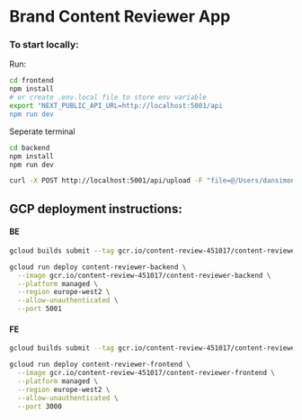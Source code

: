 # Brand Content Reviewer App

### To start locally:

Run:
```bash
cd frontend
npm install
# or create .env.local file to store env variable
export "NEXT_PUBLIC_API_URL=http://localhost:5001/api 
npm run dev
```

Seperate terminal

```bash
cd backend
npm install
npm run dev
```

```bash
curl -X POST http://localhost:5001/api/upload -F "file=@/Users/dansimons/Downloads/six.pdf"
```


## GCP deployment instructions:

#### BE
```bash
gcloud builds submit --tag gcr.io/content-review-451017/content-reviewer-backend

gcloud run deploy content-reviewer-backend \
  --image gcr.io/content-review-451017/content-reviewer-backend \
  --platform managed \
  --region europe-west2 \
  --allow-unauthenticated \
  --port 5001
```

#### FE

```bash
gcloud builds submit --tag gcr.io/content-review-451017/content-reviewer-frontend

gcloud run deploy content-reviewer-frontend \
  --image gcr.io/content-review-451017/content-reviewer-frontend \
  --platform managed \
  --region europe-west2 \
  --allow-unauthenticated \
  --port 3000
```